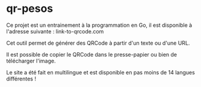 # qr-pesos

Ce projet est un entrainement à la programmation en Go, il est disponible à l'adresse suivante : link-to-qrcode.com

Cet outil permet de générer des QRCode à partir d'un texte ou d'une URL.

Il est possible de copier le QRCode dans le presse-papier ou bien de télécharger l'image.

Le site a été fait en multilingue et est disponible en pas moins de 14 langues différentes !
